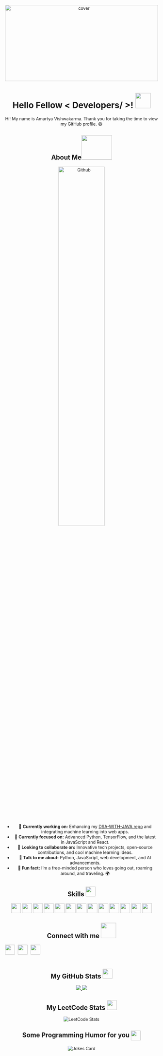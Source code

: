 <div align="center">
  <img width="100%" height="250px" src="https://raw.githubusercontent.com/rahulbanerjee26/githubProfileReadmeGenerator/main/banners/banner7.png" alt="cover" />
</div>

<div align="center">
  <h1> Hello Fellow < Developers/ >! <img src="https://raw.githubusercontent.com/rahulbanerjee26/githubProfileReadmeGenerator/main/gifs/wave.gif" width="50px" height="50px"> </h1>
</div>

<div align="center" size='20px'> 
  Hi! My name is Amartya Vishwakarma. Thank you for taking the time to view my GitHub profile. 😄
</div>

<div align="center">
  <h2> 
    About Me<img src="https://raw.githubusercontent.com/rahulbanerjee26/githubProfileReadmeGenerator/main/gifs/eatSleepCodeRepeat.gif" width="100px" height="80px" >
  </h2>
</div>

<div align="center">
  <img width="55%" align="center" alt="Github" src="https://raw.githubusercontent.com/rahulbanerjee26/githubProfileReadmeGenerator/47a1a7b035154ce002fffc42e803b6ca8acbc4f3/gifs/git-header.svg" />
</div>

<div align="center">
  <ul>
    <li>🔭 <b>Currently working on:</b> Enhancing my <a href="https://github.com/Amartya-007/DSA-WITH-JAVA">DSA-WITH-JAVA repo</a> and integrating machine learning into web apps.</li>
    <li>🌱 <b>Currently focused on:</b> Advanced Python, TensorFlow, and the latest in JavaScript and React.</li>
    <li>👯 <b>Looking to collaborate on:</b> Innovative tech projects, open-source contributions, and cool machine learning ideas.</li>
    <li>💬 <b>Talk to me about:</b> Python, JavaScript, web development, and AI advancements.</li>
    <li>🧠 <b>Fun fact:</b> I’m a free-minded person who loves going out, roaming around, and traveling. 🌍</li>
  </ul>
</div>

<div align="center">
  <h2> Skills <img src="https://raw.githubusercontent.com/rahulbanerjee26/githubProfileReadmeGenerator/main/gifs/code.gif" width="32px" height="32px"> </h2>
</div>
<div align="center">
  <a href="https://github.com/Amartya-007?tab=repositories&q=&type=&language=python&sort="><img width="32px" height="32px" src="https://raw.githubusercontent.com/rahulbanerjee26/githubAboutMeGenerator/main/icons/python.svg"></a>
  <a href="https://github.com/Amartya-007?tab=repositories&q=&type=&language=javascript&sort="><img width="32px" height="32px" src="https://raw.githubusercontent.com/rahulbanerjee26/githubAboutMeGenerator/main/icons/javascript.svg"></a>
  <a href="https://github.com/Amartya-007?tab=repositories&q=&type=&language=c&sort="><img width="32px" height="32px" src="https://raw.githubusercontent.com/rahulbanerjee26/githubAboutMeGenerator/main/icons/c.svg"></a>
  <a href="https://github.com/Amartya-007?tab=repositories&q=&type=&language=cpp&sort="><img width="32px" height="32px" src="https://raw.githubusercontent.com/rahulbanerjee26/githubAboutMeGenerator/main/icons/cpp.svg"></a>
  <a href="https://github.com/Amartya-007?tab=repositories&q=&type=&language=sqlite&sort="><img width="32px" height="32px" src="https://raw.githubusercontent.com/rahulbanerjee26/githubAboutMeGenerator/main/icons/sqlite.svg"></a>
  <a href="https://github.com/Amartya-007?tab=repositories&q=&type=&language=html&sort="><img width="32px" height="32px" src="https://raw.githubusercontent.com/rahulbanerjee26/githubAboutMeGenerator/main/icons/html.svg"></a>
  <a href="https://github.com/Amartya-007?tab=repositories&q=&type=&language=css&sort="><img width="32px" height="32px" src="https://raw.githubusercontent.com/rahulbanerjee26/githubAboutMeGenerator/main/icons/css.svg"></a>
  <a href="https://github.com/Amartya-007?tab=repositories&q=&type=&language=java&sort="><img width="32px" height="32px" src="https://raw.githubusercontent.com/rahulbanerjee26/githubAboutMeGenerator/main/icons/java.svg"></a>
  <a href="https://github.com/Amartya-007?tab=repositories&q=&type=&language=github&sort="><img width="32px" height="32px" src="https://raw.githubusercontent.com/rahulbanerjee26/githubAboutMeGenerator/main/icons/github.svg"></a>
  <a href="https://github.com/Amartya-007?tab=repositories&q=&type=&language=hackerrank&sort="><img width="32px" height="32px" src="https://raw.githubusercontent.com/rahulbanerjee26/githubAboutMeGenerator/main/icons/hackerrank.svg"></a>
  <a href="https://github.com/Amartya-007?tab=repositories&q=&type=&language=mongodb&sort="><img width="32px" height="32px" src="https://raw.githubusercontent.com/rahulbanerjee26/githubAboutMeGenerator/main/icons/mongodb.svg"></a>
  <a href="https://github.com/Amartya-007?tab=repositories&q=&type=&language=reactjs&sort="><img width="32px" height="32px" src="https://raw.githubusercontent.com/rahulbanerjee26/githubAboutMeGenerator/main/icons/reactjs.svg"></a>
  <a href="https://github.com/Amartya-007?tab=repositories&q=&type=&language=tensorflow&sort="><img width="32px" height="32px" src="https://raw.githubusercontent.com/rahulbanerjee26/githubAboutMeGenerator/main/icons/tensorflow.svg"></a>
</div>

<div align="center">
  <h2>Connect with me <img src="https://raw.githubusercontent.com/rahulbanerjee26/githubProfileReadmeGenerator/main/gifs/handShake.gif" width="50px" height="50px"> </h2>
</div>
<div align="center" style="display: flex; gap: 10px; align-items: center;">
  <a href="https://www.linkedin.com/in/amartya-vishwakarma-bbaa39241/">
    <img width="32px" src="https://raw.githubusercontent.com/rahulbanerjee26/githubAboutMeGenerator/main/icons/linked-in-alt.svg" />
  </a> 
  <a href="https://github.com/Amartya-007">
    <img width="32px" src="https://raw.githubusercontent.com/rahulbanerjee26/githubAboutMeGenerator/main/icons/github.svg" />
  </a>
  <a href="mailto:Amartya1820@gmail.com">
    <img width="32px" src="https://img.icons8.com/?size=100&id=EgRndDDLh8kS&format=png&color=000000" />
  </a>
</div>

<br>

<div align="center">
  <h2> My GitHub Stats <img src="https://raw.githubusercontent.com/rahulbanerjee26/githubProfileReadmeGenerator/main/gifs/github.gif" width="32px" height="32px"> </h2>
</div>
<div align="center">
  <a href="https://github.com/anuraghazra/github-readme-stats">
    <img src="https://github-readme-stats.vercel.app/api?username=Amartya-007&count_private=true&show_icons=true&theme=dark" />
  </a>
  <a href="https://github.com/anuraghazra/convoychat">
    <img src="https://github-readme-stats.vercel.app/api/top-langs/?username=Amartya-007&theme=dark" />
  </a>
</div>

<div align="center">
  <h2> My LeetCode Stats <img src="https://github.com/user-attachments/assets/a15a72a9-26a5-4e10-8a51-7c202b0d3855" width="32px" height="32px"> </h2>
</div>

<div align="center">
  
  ![LeetCode Stats](https://leetcard.jacoblin.cool/Amartya_Vishwakarma?theme=dark&font=Abel)
</div>

<div align="center">
  <h2> Some Programming Humor for you <img align="center" src="https://raw.githubusercontent.com/rahulbanerjee26/githubProfileReadmeGenerator/main/gifs/winkFace.gif" width="32px" height="32px"></h2>
</div>

<div align="center">
  
  ![Jokes Card](https://readme-jokes.vercel.app/api?theme=tokyonight)
</div>
